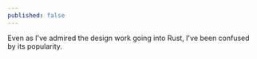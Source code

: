 ```yaml
---
published: false
---
```


Even as I've admired the design work going into Rust, I've been confused by its popularity.
